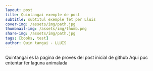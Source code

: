 ```yaml
---
layout: post
title: Quintangai exemple de post
subtitle: subtitul exemple fet per Lluis
cover-img: /assets/img/path.jpg
thumbnail-img: /assets/img/thumb.png
share-img: /assets/img/path.jpg
tags: [books, test]
author: Quin tangai - LLUIS
---
```


Quintangai es la pagina de proves del post inicial de github
Aqui puc ententar fer laguna animalada

